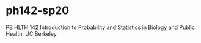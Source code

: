 # ph142-sp20
PB HLTH 142 Introduction to Probability and Statistics in Biology and Public Health, UC Berkeley
